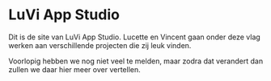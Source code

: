 # LuVi App Studio

Dit is de site van LuVi App Studio. Lucette en Vincent gaan onder deze vlag werken aan verschillende projecten die zij leuk vinden.

Voorlopig hebben we nog niet veel te melden, maar zodra dat verandert dan zullen we daar hier meer over vertellen.
